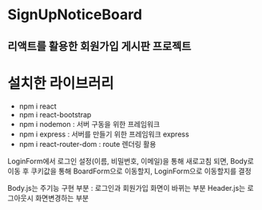 # SignUpNoticeBoard

## 리액트를 활용한 회원가입 게시판 프로젝트 

# 설치한 라이브러리 
- npm i react 
- npm i react-bootstrap
- npm i nodemon : 서버 구동을 위한 프레임워크 
- npm i express : 서버를 만들기 위한 프레임워크 express 
- npm i react-router-dom : route 렌더링 활용 

LoginForm에서 로그인 설정(이름, 비밀번호, 이메일)을 통해 새로고침 되면, Body로 이동 후 쿠키값을 통해 BoardForm으로 이동할지, LoginForm으로 이동할지를 결정 

Body.js는 주기능 구현 부분 : 로그인과 회원가입 화면이 바뀌는 부분
Header.js는 로그아웃시 화면변경하는 부분
